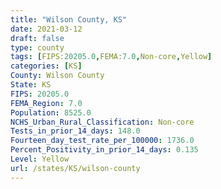 ```yaml
---
title: "Wilson County, KS"
date: 2021-03-12
draft: false
type: county
tags: [FIPS:20205.0,FEMA:7.0,Non-core,Yellow]
categories: [KS]
County: Wilson County
State: KS
FIPS: 20205.0
FEMA_Region: 7.0
Population: 8525.0
NCHS_Urban_Rural_Classification: Non-core
Tests_in_prior_14_days: 148.0
Fourteen_day_test_rate_per_100000: 1736.0
Percent_Positivity_in_prior_14_days: 0.135
Level: Yellow
url: /states/KS/wilson-county
---
```



